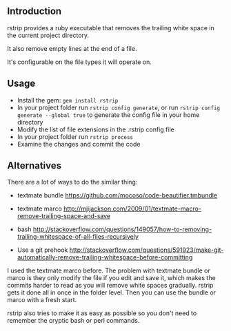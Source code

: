 Introduction
------------

rstrip provides a ruby executable that removes the trailing white space in the current project directory.

It also remove empty lines at the end of a file.

It's configurable on the file types it will operate on.

Usage
-----

*   Install the gem: `gem install rstrip`
*   In your project folder run `rstrip config generate`, or run `rstrip config generate --global true` to generate the config file in your home directory
*   Modify the list of file extensions in the .rstrip config file
*   In your project folder run `rstrip process`
*   Examine the changes and commit the code

Alternatives
------------

There are a lot of ways to do the similar thing:

*   textmate bundle https://github.com/mocoso/code-beautifier.tmbundle

*   textmate marco http://mjijackson.com/2009/01/textmate-macro-remove-trailing-space-and-save

*   bash http://stackoverflow.com/questions/149057/how-to-removing-trailing-whitespace-of-all-files-recursively

*   Use a git prehook http://stackoverflow.com/questions/591923/make-git-automatically-remove-trailing-whitespace-before-committing

I used the textmate marco before. The problem with textmate bundle or marco is they only modify the file if you edit and save it, which makes the commits harder to read as you will remove white spaces gradually. rstrip gets it done all in once in the folder level. Then you can use the bundle or marco with a fresh start.

rstrip also tries to make it as easy as possible so you don't need to remember the cryptic bash or perl commands.